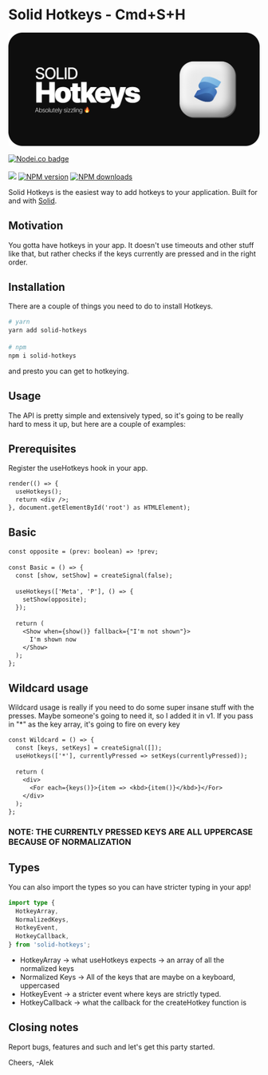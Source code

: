 # Solid Hotkeys - Cmd+S+H

[![Solid Hotkeys Banner](https://raw.githubusercontent.com/alekangelov/solid-hotkeys/main/hotkeys-banner.png)](https://alekangelov.github.io/solid-hotkeys)

<span class="badge-nodeico"><a href="https://www.npmjs.com/package/solid-hotkeys" title="Nodei.co badge"><img src="https://nodei.co/npm/solid-hotkeys.png?downloads=true&compact=true&height=2" alt="Nodei.co badge" /></a></span>
<br class="badge-separator" />
<br class="badge-separator" />
<span class="badge-shields"><img src="https://img.shields.io/badge/bundle-~2kb-teal.svg" /></span>
<span class="badge-npmversion"><a href="https://npmjs.org/package/solid-hotkeys" title="View this project on NPM"><img src="https://img.shields.io/npm/v/solid-hotkeys.svg" alt="NPM version" /></a></span>
<span class="badge-npmdownloads"><a href="https://npmjs.org/package/solid-hotkeys" title="View this project on NPM"><img src="https://img.shields.io/npm/dm/solid-hotkeys.svg" alt="NPM downloads" /></a></span>

Solid Hotkeys is the easiest way to add hotkeys to your application.
Built for and with [Solid](https://github.com/solidjs/solid).

## Motivation

You gotta have hotkeys in your app. It doesn't use timeouts and other stuff like that, but rather checks if the keys currently are pressed and in the right order.

## Installation

There are a couple of things you need to do to install Hotkeys.

```bash
# yarn
yarn add solid-hotkeys

# npm
npm i solid-hotkeys
```

and presto you can get to hotkeying.

## Usage

The API is pretty simple and extensively typed, so it's going to be really hard to mess it up, but here are a couple of examples:

## Prerequisites

Register the useHotkeys hook in your app.

```tsx
render(() => {
  useHotkeys();
  return <div />;
}, document.getElementById('root') as HTMLElement);
```

## Basic

```tsx
const opposite = (prev: boolean) => !prev;

const Basic = () => {
  const [show, setShow] = createSignal(false);

  useHotkeys(['Meta', 'P'], () => {
    setShow(opposite);
  });

  return (
    <Show when={show()} fallback={"I'm not shown"}>
      I'm shown now
    </Show>
  );
};
```

## Wildcard usage

Wildcard usage is really if you need to do some super insane stuff with the presses. Maybe someone's going to need it, so I added it in v1. If you pass in "\*" as the key array, it's going to fire on every key

```tsx
const Wildcard = () => {
  const [keys, setKeys] = createSignal([]);
  useHotkeys(['*'], currentlyPressed => setKeys(currentlyPressed));

  return (
    <div>
      <For each={keys()}>{item => <kbd>{item()}</kbd>}</For>
    </div>
  );
};
```

### NOTE: THE CURRENTLY PRESSED KEYS ARE ALL UPPERCASE BECAUSE OF NORMALIZATION

## Types

You can also import the types so you can have stricter typing in your app!

```ts
import type {
  HotkeyArray,
  NormalizedKeys,
  HotkeyEvent,
  HotkeyCallback,
} from 'solid-hotkeys';
```

- HotkeyArray -> what useHotkeys expects -> an array of all the normalized keys
- Normalized Keys -> All of the keys that are maybe on a keyboard, uppercased
- HotkeyEvent -> a stricter event where keys are strictly typed.
- HotkeyCallback -> what the callback for the createHotkey function is

## Closing notes

Report bugs, features and such and let's get this party started.

Cheers,
-Alek
